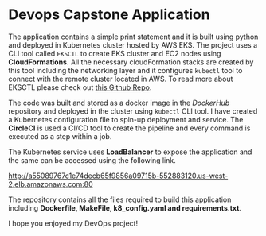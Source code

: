 # Devops Capstone Application

The application contains a simple print statement and it is built using python and deployed in Kubernetes cluster hosted by AWS EKS. The project uses a CLI tool called `EKSCTL` to create EKS cluster and EC2 nodes using **CloudFormations**. All the necessary cloudFormation stacks are created by this tool including the networking layer and it configures `kubectl` tool to connect with the remote cluster located in AWS. To read more about EKSCTL please check out [this Github Repo](https://github.com/weaveworks/eksctl).

The code was built and stored as a docker image in the *DockerHub* repository and deployed in the cluster using `kubectl` CLI tool. I have created a Kubernetes configuration file to spin-up deployment and service. The **CircleCI** is used a CI/CD tool to create the pipeline and every command is executed as a step within a job.

The Kubernetes service uses **LoadBalancer** to expose the application and the same can be accessed using the following link.

http://a55089767c1e74decb65f9856a09715b-552883120.us-west-2.elb.amazonaws.com:80


The repository contains all the files required to build this application including **Dockerfile, MakeFile, k8_config.yaml and requirements.txt**.

I hope you enjoyed my DevOps project!